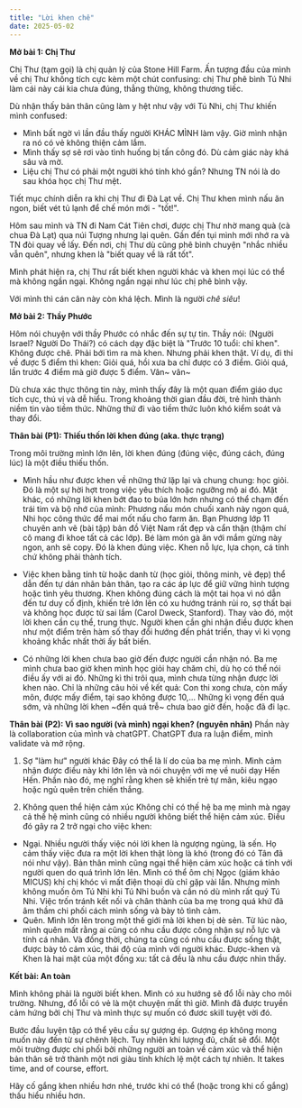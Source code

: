 ```yaml
---
title: "Lời khen chê"
date: 2025-05-02
---
```


__Mở bài 1: Chị Thư__

Chị Thư (tạm gọi) là chị quản lý của Stone Hill Farm. Ấn tượng đầu của mình về chị Thư không tích cực kèm một chút confusing: chị Thư phê bình Tú Nhi làm cái này cái kia chưa đúng, thẳng thừng, không thương tiếc. 

Dù nhận thấy bản thân cũng làm y hệt như vậy với Tú Nhi, chị Thư khiến mình confused:
- Mình bất ngờ vì lần đầu thấy người KHÁC MÌNH làm vậy. Giờ mình nhận ra nó có vẻ không thiện cảm lắm.
- Mình thấy sợ sẽ rơi vào tình huống bị tấn công đó. Dù cảm giác này khá sâu và mờ.
- Liệu chị Thư có phải một người khó tính khó gần? Nhưng TN nói là do sau khóa học chị Thư mệt.

Tiết mục chính diễn ra khi chị Thư đi Đà Lạt về. Chị Thư khen mình nấu ăn ngon, biết vét tủ lạnh để chế món mới - "tốt!". 

Hôm sau mình và TN đi Nam Cát Tiên chơi, được chị Thư nhờ mang quà (cà chua Đà Lạt) qua núi Tượng nhưng lại quên. Gần đến tụi mình mới nhớ ra và TN đòi quay về lấy. Đến nơi, chị Thư dù cũng phê bình chuyện "nhắc nhiều vẫn quên", nhưng khen là "biết quay về là rất tốt".

Mình phát hiện ra, chị Thư rất biết khen người khác và khen mọi lúc có thể mà không ngần ngại. Không ngần ngại như lúc chị phê bình vậy.

Với mình thì cán cân này còn khá lệch. Mình là người _chê siêu_! 

__Mở bài 2: Thầy Phước__

Hôm nói chuyện với thầy Phước có nhắc đến sự tự tin. Thầy nói: (Người Israel? Người Do Thái?) có cách dạy đặc biệt là "Trước 10 tuổi: chỉ khen". Không được chê. Phải bới tìm ra mà khen. Nhưng phải khen thật. Ví dụ, đi thi về được 5 điểm thì khen: Giỏi quá, hồi xưa ba chỉ được có 3 điểm. Giỏi quá, lần trước 4 điểm mà giờ được 5 điểm. Vân~ vân~

Dù chưa xác thực thông tin này, mình thấy đây là một quan điểm giáo dục tích cực, thú vị và dễ hiểu. Trong khoảng thời gian đầu đời, trẻ hình thành niềm tin vào tiềm thức. Những thứ đi vào tiềm thức luôn khó kiểm soát và thay đổi.

__Thân bài (P1): Thiếu thốn lời khen đúng (aka. thực trạng)__

Trong môi trường mình lớn lên, lời khen đúng (đúng việc, đúng cách, đúng lúc) là một điều thiếu thốn. 

- Mình hầu như được khen về những thứ lặp lại và chung chung: học giỏi. Đó là một sự hời hợt trong việc yêu thích hoặc ngưỡng mộ ai đó. Mặt khác, có những lời khen bớt đao to búa lớn hơn nhưng có thể chạm đến trái tim và bộ nhớ của mình: Phương nấu món chuối xanh này ngon quá, Nhi học công thức để mai mốt nấu cho farm ăn. Bạn Phương lớp 11 chuyên anh vẽ (bài tập) bản đồ Việt Nam rất đẹp và cẩn thận (thậm chí cô mang đi khoe tất cả các lớp). Bé làm món gà ăn với mắm gừng này ngon, anh sẽ copy. Đó là khen đúng việc. Khen nỗ lực, lựa chọn, cá tính chứ không phải thành tích.
  
- Việc khen bằng tính từ hoặc danh từ (học giỏi, thông minh, vẽ đẹp) thể dẫn đến tự dán nhãn bản thân, tạo ra các áp lực để giữ vững hình tượng hoặc tình yêu thương. Khen không đúng cách là một tai họa vì nó dẫn đến tư duy cố định, khiến trẻ lớn lên có xu hướng tránh rủi ro, sợ thất bại và không học được từ sai lầm (Carol Dweck, Stanford). Thay vào đó, một lời khen cần cụ thể, trung thực. Người khen cần ghi nhận điều được khen như một điểm trên hàm số thay đổi hướng đến phát triển, thay vì kì vọng khoảng khắc nhất thời ấy bất biến.
   
- Có những lời khen chưa bao giờ đến được người cần nhận nó. Ba mẹ mình chưa bao giờ khen mình học giỏi hay chăm chỉ, dù họ có thể nói điều ấy với ai đó. Những kì thi trôi qua, mình chưa từng nhận được lời khen nào. Chỉ là những câu hỏi về kết quả: Con thi xong chưa, còn mấy môn, được mấy điểm, tại sao không được 10,... Những kì vọng đến quá sớm, và những lời khen ~đến quá trễ~ chưa bao giờ đến, hoặc đã đi lạc.

__Thân bài (P2): Vì sao người (và mình) ngại khen? (nguyên nhân)__
Phần này là collaboration của mình và chatGPT. ChatGPT đưa ra luận điểm, mình validate và mở rộng.

1. Sợ "làm hư" người khác
Đây có thể là lí do của ba mẹ mình. Mình cảm nhận được điều này khi lớn lên và nói chuyện với mẹ về nuôi dạy Hến Hến. Phần nào đó, mẹ nghĩ rằng khen sẽ khiến trẻ tự mãn, kiêu ngạo hoặc ngủ quên trên chiến thắng. 

3. Không quen thể hiện cảm xúc
Không chỉ có thế hệ ba mẹ mình mà ngay cả thế hệ mình cũng có nhiều người không biết thể hiện cảm xúc. Điều đó gây ra 2 trở ngại cho việc khen:

- Ngại. Nhiều người thấy việc nói lời khen là ngượng ngùng, là sến. Họ cảm thấy việc đưa ra một lời khen thật lòng là khó (trong đó có Tân đã nói như vậy). Bản thân mình cũng ngại thể hiện cảm xúc hoặc cá tính với người quen do quá trình lớn lên. Mình có thể ôm chị Ngọc (giám khảo MICUS) khi chị khóc vì mất điện thoại dù chỉ gặp vài lần. Nhưng mình không muốn ôm Tú Nhi khi Tú Nhi buồn và cần nó dù mình rất quý Tú Nhi. Việc trốn tránh kết nối và chân thành của ba mẹ trong quá khứ đã âm thầm chi phối cách mình sống và bày tỏ tình cảm.
- Quên. Mình lớn lên trong một thế giới mà lời khen bị dè sẻn. Từ lúc nào, mình quên mất rằng ai cũng có nhu cầu được công nhận sự nỗ lực và tính cá nhân. Và đồng thời, chúng ta cũng có nhu cầu được sống thật, được bày tỏ cảm xúc, thái độ của mình với người khác. Được-khen và Khen là hai mặt của một đồng xu: tất cả đều là nhu cầu được nhìn thấy.

__Kết bài: An toàn__

Mình không phải là người biết khen. Mình có xu hướng sẽ đổ lỗi này cho môi trường. Nhưng, đổ lỗi có vẻ là một chuyện mất thì giờ. Mình đã được truyền cảm hứng bởi chị Thư và mình thực sự muốn có đươc skill tuyệt vời đó.

Bước đầu luyện tập có thể yêu cầu sự gượng ép. Gượng ép không mong muốn này đến từ sự chênh lệch. Tuy nhiên khi lượng đủ, chất sẽ đổi. Một môi trường được chi phối bởi những người an toàn về cảm xúc và thể hiện bản thân sẽ trở thành một nơi giàu tính khích lệ một cách tự nhiên. It takes time, and of course, effort.

Hãy cố gắng khen nhiều hơn nhé, trước khi có thể (hoặc trong khi cố gắng) thấu hiểu nhiều hơn.
